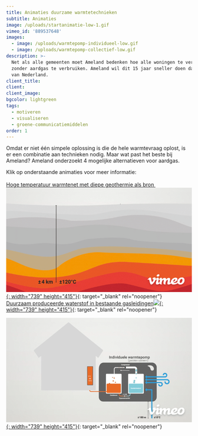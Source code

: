 ```yaml
---
title: Animaties duurzame warmtetechnieken
subtitle: Animaties
image: /uploads/startanimatie-low-1.gif
vimeo_id: '889537648'
images:
  - image: /uploads/warmtepomp-individueel-low.gif
  - image: /uploads/warmtepomp-collectief-low.gif
description: >-
  Net als alle gemeenten moet Ameland bedenken hoe alle woningen te verwarmen
  zonder aardgas te verbruiken. Ameland wil dit 15 jaar sneller doen dan de rest
  van Nederland.
client_title:
client:
client_image:
bgcolor: lightgreen
tags:
  - motiveren
  - visualiseren
  - groene-communicatiemiddelen
order: 1
---
```

Omdat er niet één simpele oplossing is die de hele warmtevraag oplost, is er een combinatie aan technieken nodig. Maar wat past het beste bij Ameland? Ameland onderzoekt 4 mogelijke alternatieven voor aardgas.

Klik op onderstaande animaties voor meer informatie:<br><br>[Hoge temperatuur warmtenet met diepe geothermie als bron&nbsp;![](/uploads/geothermie-high.gif){: width="739" height="415"}](https://vimeo.com/manage/videos/889537243){: target="_blank" rel="noopener"}<br>[Duurzaam produceerde waterstof in bestaande gasleidingen![](/uploads/waterstof-high.gif){: width="739" height="415"}](https://vimeo.com/manage/videos/889539017){: target="_blank" rel="noopener"}

[![](/uploads/warmtepomp-individueel-high.gif){: width="739" height="415"}](https://vimeo.com/889538544?share=copy){: target="_blank" rel="noopener"}